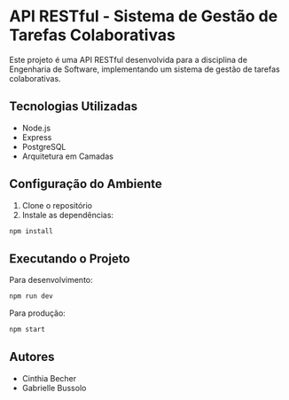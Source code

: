 # API RESTful - Sistema de Gestão de Tarefas Colaborativas

Este projeto é uma API RESTful desenvolvida para a disciplina de Engenharia de Software, implementando um sistema de gestão de tarefas colaborativas.

## Tecnologias Utilizadas

- Node.js
- Express
- PostgreSQL
- Arquitetura em Camadas

## Configuração do Ambiente

1. Clone o repositório
2. Instale as dependências:
```bash
npm install
```

## Executando o Projeto

Para desenvolvimento:
```bash
npm run dev
```

Para produção:
```bash
npm start
```

## Autores

- Cinthia Becher
- Gabrielle Bussolo
